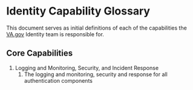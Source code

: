 # Identity Capability Glossary

This document serves as initial definitions of each of the capabilities the [VA.gov](http://VA.gov) Identity team is responsible for.

## Core Capabilities

1. Logging and Monitoring, Security, and Incident Response
    1. The logging and monitoring, security and response for all authentication components
